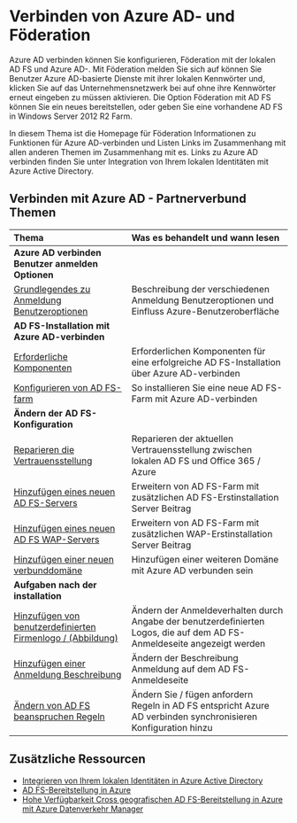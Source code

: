 <properties
    pageTitle="Verbinden von Azure AD- und Föderation | Microsoft Azure"
    description="Diese Seite ist der zentrale Speicherort alle Dokumentation zur Azure AD-Verbinden mit AD FS-Vorgänge"
    services="active-directory"
    documentationCenter=""
    authors="anandyadavmsft"
    manager="femila"
    editor=""/>

<tags
    ms.service="active-directory"
    ms.workload="identity"
    ms.tgt_pltfrm="na"
    ms.devlang="na"
    ms.topic="article"
    ms.date="10/03/2016"
    ms.author="anandy"/>


# <a name="azure-ad-connect-and-federation"></a>Verbinden von Azure AD- und Föderation

Azure AD verbinden können Sie konfigurieren, Föderation mit der lokalen AD FS und Azure AD-. Mit Föderation melden Sie sich auf können Sie Benutzer Azure AD-basierte Dienste mit ihrer lokalen Kennwörter und, klicken Sie auf das Unternehmensnetzwerk bei auf ohne ihre Kennwörter erneut eingeben zu müssen aktivieren. Die Option Föderation mit AD FS können Sie ein neues bereitstellen, oder geben Sie eine vorhandene AD FS in Windows Server 2012 R2 Farm.

In diesem Thema ist die Homepage für Föderation Informationen zu Funktionen für Azure AD-verbinden und Listen Links im Zusammenhang mit allen anderen Themen im Zusammenhang mit es. Links zu Azure AD verbinden finden Sie unter Integration von Ihrem lokalen Identitäten mit Azure Active Directory.

## <a name="azure-ad-connect---federation-topics"></a>Verbinden mit Azure AD - Partnerverbund Themen

| Thema | Was es behandelt und wann lesen |
|:------|:-----------|
| **Azure AD verbinden Benutzer anmelden Optionen** ||
| [Grundlegendes zu Anmeldung Benutzeroptionen](active-directory-aadconnect-user-signin.md) | Beschreibung der verschiedenen Anmeldung Benutzeroptionen und Einfluss Azure-Benutzeroberfläche |
| **AD FS-Installation mit Azure AD-verbinden**||
| [Erforderliche Komponenten](active-directory-aadconnect-get-started-custom.md#ad-fs-configuration-pre-requisites) | Erforderlichen Komponenten für eine erfolgreiche AD FS-Installation über Azure AD-verbinden|
| [Konfigurieren von AD FS-farm](active-directory-aadconnect-get-started-custom.md#configuring-federation-with-ad-fs) | So installieren Sie eine neue AD FS-Farm mit Azure AD-verbinden |
| **Ändern der AD FS-Konfiguration** | |
| [Reparieren die Vertrauensstellung](active-directory-aadconnect-federation-management.md#reparing-the-trust) | Reparieren der aktuellen Vertrauensstellung zwischen lokalen AD FS und Office 365 / Azure |
| [Hinzufügen eines neuen AD FS-Servers](active-directory-aadconnect-federation-management.md#adding-a-new-ad-fs-server) | Erweitern von AD FS-Farm mit zusätzlichen AD FS-Erstinstallation Server Beitrag |
| [Hinzufügen eines neuen AD FS WAP-Servers](active-directory-aadconnect-federation-management.md#adding-a-new-wap-server) | Erweitern von AD FS-Farm mit zusätzlichen WAP-Erstinstallation Server Beitrag |
| [Hinzufügen einer neuen verbunddomäne](active-directory-aadconnect-federation-management.md#add-a-new-federated-domain) | Hinzufügen einer weiteren Domäne mit Azure AD verbunden sein |
|**Aufgaben nach der installation**||
| [Hinzufügen von benutzerdefinierten Firmenlogo / (Abbildung)](active-directory-aadconnect-federation-management.md#add-custom-company-logo-or-illustration)| Ändern der Anmeldeverhalten durch Angabe der benutzerdefinierten Logos, die auf dem AD FS-Anmeldeseite angezeigt werden |
| [Hinzufügen einer Anmeldung Beschreibung](active-directory-aadconnect-federation-management.md#add-sign-in-description) | Ändern der Beschreibung Anmeldung auf dem AD FS-Anmeldeseite | 
| [Ändern von AD FS beanspruchen Regeln](active-directory-aadconnect-federation-management.md#modifying-ad-fs-claim-rules) | Ändern Sie / fügen anfordern Regeln in AD FS entspricht Azure AD verbinden synchronisieren Konfiguration hinzu |


## <a name="additional-resources"></a>Zusätzliche Ressourcen

* [Integrieren von Ihrem lokalen Identitäten in Azure Active Directory](active-directory-aadconnect.md)
* [AD FS-Bereitstellung in Azure](active-directory-aadconnect-azure-adfs.md)
* [Hohe Verfügbarkeit Cross geografischen AD FS-Bereitstellung in Azure mit Azure Datenverkehr Manager](active-directory-adfs-in-azure-with-azure-traffic-manager.md)


